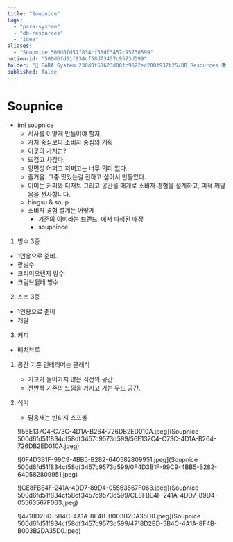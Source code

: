 ```yaml
---
title: "Soupnice"
tags:
  - "para-system"
  - "db-resources"
  - "idea"
aliases:
  - "Soupnice 500d6fd51f834cf58df3457c9573d599"
notion-id: "500d6fd51f834cf58df3457c9573d599"
folder: "🚀 PARA System 230d0f53623d80fc9622ed288f937b25/DB Resources 📚 230d0f53623d81c88513e5dd43d84c47/idea e4dd2c14c0db49beabded867a50a855a"
published: false
---
```


# Soupnice

* imi soupnice
  * 서사를 어떻게 만들어야 할지.
  * 가치 중심보다 소비자 중심의 기획
  * 이곳의 가치는?
  * 뜨겁고 차갑다.
  * 양면성 어쩌고 저쩌고는 너무 의미 없다.
  * 즐거움. 그중 맛있는걸 전하고 싶어서 만들었다.
  * 이미는 커피와 디저트 그리고 공간을 매개로 소비자 경험을 설계하고, 미적 깨달음을 선사합니다.
  * bingsu & soup
  * 소비자 경험 설계는 어떻게
    * 기존의 이미라는 브랜드. 에서 파생된 매장
    * soupnince

1. 빙수 3종

* 1인용으로 준비.
* 팥빙수
* 크리미오렌지 빙수
* 크림브륄레 빙수

2. 스프 3종

* 1인용으로 준비
* 개발

3. 커피

* 배치브루

1. 공간 기존 인테리어는 클래식
   * 기교가 들어가지 않은 직선의 공간
   * 전반적 기존의 느낌을 가지고 가는 우드 공간.

2. 식기

   * 담음새는 빈티지 스프볼

   ![56E137C4-C73C-4D1A-B264-726DB2ED010A.jpeg](Soupnice 500d6fd51f834cf58df3457c9573d599/56E137C4-C73C-4D1A-B264-726DB2ED010A.jpeg)

   ![0F4D3B1F-99C9-4BB5-B282-640582809951.jpeg](Soupnice 500d6fd51f834cf58df3457c9573d599/0F4D3B1F-99C9-4BB5-B282-640582809951.jpeg)

   ![CE8FBE4F-241A-4DD7-89D4-05563567F063.jpeg](Soupnice 500d6fd51f834cf58df3457c9573d599/CE8FBE4F-241A-4DD7-89D4-05563567F063.jpeg)

   ![4718D2BD-5B4C-4A1A-8F4B-B003B2DA35D0.jpeg](Soupnice 500d6fd51f834cf58df3457c9573d599/4718D2BD-5B4C-4A1A-8F4B-B003B2DA35D0.jpeg)
